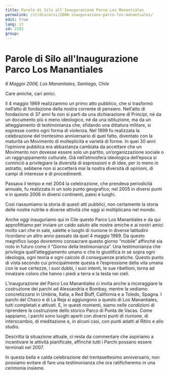 ```yaml
---
title: Parole di Silo all'Inaugurazione Parco Los Manantiales
permalink: /it/discorsi/2006-inaugurazione-parco-los-manantiales/
edit: true
lang: it
id: 2191
group:
---
```


# Parole di Silo all'Inaugurazione Parco Los Manantiales
_6 Maggio 2006, Los Manantiales, Santiago, Chile_

Care amiche, cari amici.

Il 4 maggio 1969 realizzammo un primo atto pubblico, che si trasformò nell’atto di fondazione della nostra corrente di pensiero. Nell’atto di fondazione di 37 anni fa non si partì da una dichiarazione di Principi, né da un documento più o meno ideologico, né da una istituzione, ma da un atteggiamento di testimonianza che, sfidando una dittatura militare, si espresse contro ogni forma di violenza.
Nel 1999 fu realizzata la celebrazione del trentesimo anniversario di quel fatto, diventato con la maturità un Movimento di molteplicità e varietà di forme. In quei 30 anni l’opinione pubblica era abbastanza cambiata da accettare che un Movimento non dovesse essere solo un partito, un’organizzazione sociale o un raggruppamento culturale. Già nell’atmosfera ideologica dell’epoca si cominciò a privilegiare la diversità di espressioni e di idee, per lo meno in astratto, sebbene non si accetterà mai la nostra diversità di opinioni, di campi di interesse e di procedimenti.

Passava il tempo e nel 2004 la celebrazione, che prendeva periodicità annuale, fu realizzata in un solo punto geografico; nel 2005 in diversi punti e in questo 2006 in diversi continenti, paesi e luoghi.

Così riassumiamo la storia di questi atti pubblici, non certamente la storia delle nostre nutrite e diverse attività che oggi si moltiplicano nel mondo.

Anche oggi inauguriamo qui in Cile questo Parco Los Manantiales e da qui approfittiamo per inviare un caldo saluto alle nostre amiche e ai nostri amici molto cari che in sale, salette e luoghi di riunione in diverse latitudini ricordano un altro anno passato da quel 4 maggio 1969. Da questo magnifico luogo dovremmo consacrare questo giorno “mobile” affinché sia noto in futuro come il “Giorno della testimonianza”. Una testimonianza che privilegia quell’atteggiamento umano e che lo giustifica in sé sopra ogni ideologia, ogni teoria e ogni calcolo di conseguenze pratiche. Questo punto di vista secondo cui principalmente questa è l’espressione della vita umana con le sue certezze, i suoi dubbi, i suoi intenti, le sue ribellioni, torna ad innalzare coloro che hanno i piedi a terra e la testa nei cieli.

L’inaugurazione del Parco Los Manantiales ci invita anche a incoraggiare la costruzione dei parchi ad Alessandria e Bombay, mentre la vediamo concretizzarsi in Umbria, Italia; a Red Bluff, California e a Toledo, Spagna.
I parchi del Chaco e di La Reja si aggiungono a questo di Los Manantiales, tutti completati e attivati. E, in questi momenti, siamo nelle condizioni di riprendere la costruzione dello storico Parco di Punta de Vacas.
Come sappiamo, i parchi sono luoghi aperti con diversi punti di riunione, di interscambio, di meditazione e, in alcuni casi, con punti adatti al Ritiro e allo studio.

Descritta la situazione attuale, ci resta da commentare che aspiriamo a incentivare le attività pianificate, affinché tutti i Parchi possano essere terminati nel 2007.

In questa bella e calda celebrazione del trentasettesimo anniversario, non possiamo evitare di fare una testimonianza che ora ratificheremo in una cerimonia insieme.
